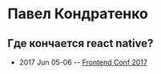 # Павел Кондратенко

## Где кончается react native?
- 2017 Jun 05-06 -- [Frontend Conf 2017](https://www.youtube.com/watch?v=dckWnJ8OQck)    
